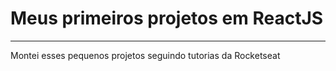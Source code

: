 # Meus primeiros projetos em ReactJS

<hr>

<p> Montei esses pequenos projetos seguindo tutorias da Rocketseat </p>